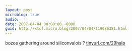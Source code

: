 ```yaml
---
layout: post
microblog: true
audio: 
date: 2007-04-04 00:00:00 -0000
guid: http://xtof.micro.blog/2007/04/04/t19086381.html
---
```

bozos gathering around siliconvalois ? [tinyurl.com/29halp](http://tinyurl.com/29halp)
